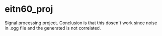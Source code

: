 # eitn60_proj
Signal processing project. Conclusion is that this dosen´t work since noise in .ogg file and the generated is not correlated.    
